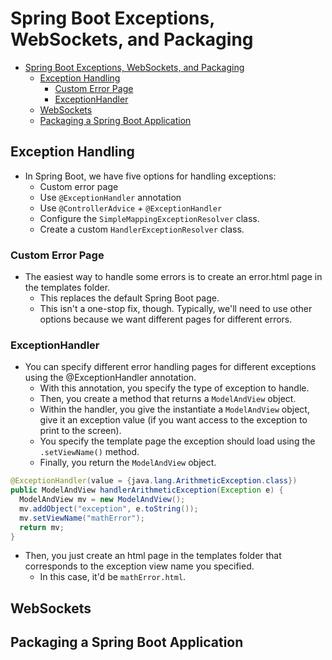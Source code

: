 # Spring Boot Exceptions, WebSockets, and Packaging

- [Spring Boot Exceptions, WebSockets, and Packaging](#spring-boot-exceptions-websockets-and-packaging)
  - [Exception Handling](#exception-handling)
    - [Custom Error Page](#custom-error-page)
    - [ExceptionHandler](#exceptionhandler)
  - [WebSockets](#websockets)
  - [Packaging a Spring Boot Application](#packaging-a-spring-boot-application)

## Exception Handling

- In Spring Boot, we have five options for handling exceptions:
  - Custom error page
  - Use `@ExceptionHandler` annotation
  - Use `@ControllerAdvice` + `@ExceptionHandler`
  - Configure the `SimpleMappingExceptionResolver` class.
  - Create a custom `HandlerExceptionResolver` class.

### Custom Error Page

- The easiest way to handle some errors is to create an error.html page in the templates folder.
  - This replaces the default Spring Boot page.
  - This isn't a one-stop fix, though. Typically, we'll need to use other options because we want different pages for different errors.

### ExceptionHandler

- You can specify different error handling pages for different exceptions using the @ExceptionHandler annotation.
  - With this annotation, you specify the type of exception to handle.
  - Then, you create a method that returns a `ModelAndView` object.
  - Within the handler, you give the instantiate a `ModelAndView` object, give it an exception value (if you want access to the exception to print to the screen).
  - You specify the template page the exception should load using the `.setViewName()` method.
  - Finally, you return the `ModelAndView` object.

```java
@ExceptionHandler(value = {java.lang.ArithmeticException.class})
public ModelAndView handlerArithmeticException(Exception e) {
  ModelAndView mv = new ModelAndView();
  mv.addObject("exception", e.toString());
  mv.setViewName("mathError");
  return mv;
}
```

- Then, you just create an html page in the templates folder that corresponds to the exception view name you specified.
  - In this case, it'd be `mathError.html`.

## WebSockets

## Packaging a Spring Boot Application
